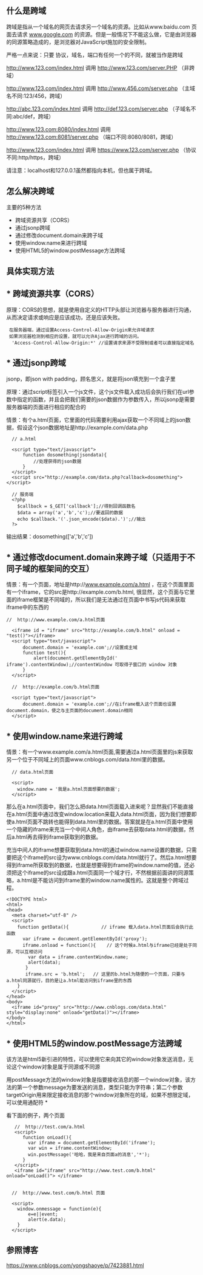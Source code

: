 
什么是跨域
---
跨域是指从一个域名的网页去请求另一个域名的资源。比如从www.baidu.com 页面去请求 www.google.com 的资源。但是一般情况下不能这么做，它是由浏览器的同源策略造成的，是浏览器对JavaScript施加的安全限制。

严格一点来说：只要 协议，域名，端口有任何一个的不同，就被当作是跨域

http://www.123.com/index.html 调用 http://www.123.com/server.PHP （非跨域）

http://www.123.com/index.html 调用 http://www.456.com/server.php （主域名不同:123/456，跨域）

http://abc.123.com/index.html 调用 http://def.123.com/server.php （子域名不同:abc/def，跨域）

http://www.123.com:8080/index.html 调用 http://www.123.com:8081/server.php （端口不同:8080/8081，跨域）

http://www.123.com/index.html 调用 https://www.123.com/server.php （协议不同:http/https，跨域）

请注意：localhost和127.0.0.1虽然都指向本机，但也属于跨域。

怎么解决跨域
---
主要的5种方法
* 跨域资源共享（CORS）
* 通过jsonp跨域
* 通过修改document.domain来跨子域
* 使用window.name来进行跨域
* 使用HTML5的window.postMessage方法跨域

具体实现方法
---
## * 跨域资源共享（CORS）
原理：CORS的思想，就是使用自定义的HTTP头部让浏览器与服务器进行沟通，从而决定请求或响应是应该成功，还是应该失败。
 ```
  在服务器端，通过设置Access-Control-Allow-Origin来允许域请求
  如果浏览器检测到相应的设置，就可以允许Ajax进行跨域的访问。
   'Access-Control-Allow-Origin:*' //设置请求来源不受限制或者可以直接指定域名
 ```
## * 通过jsonp跨域
jsonp，即json with padding，顾名思义，就是将json填充到一个盒子里

原理：通过script标签引入一个js文件，这个js文件载入成功后会执行我们在url参数中指定的函数，并且会把我们需要的json数据作为参数传入，所以jsonp是需要服务器端的页面进行相应的配合的

情景：有个a.html页面，它里面的代码需要利用ajax获取一个不同域上的json数据，假设这个json数据地址是http://example.com/data.php
```
  // a.html
  
  <script type="text/javascript">
      function dosomething(jsondata){
          //处理获得的json数据
      }
  </script>
  <script src="http://example.com/data.php?callback=dosomething"></script>
```
```
  // 服务端
  <?php
    $callback = $_GET['callback'];//得到回调函数名
    $data = array('a','b','c');//要返回的数据
    echo $callback.'('.json_encode($data).')';//输出
  ?>
```
输出结果：dosomething(['a','b','c'])

## * 通过修改document.domain来跨子域（只适用于不同子域的框架间的交互）
情景：有一个页面，地址是http://www.example.com/a.html ，在这个页面里面有一个iframe，它的src是http://example.com/b.html, 很显然，这个页面与它里面的iframe框架是不同域的，所以我们是无法通过在页面中书写js代码来获取iframe中的东西的

```
//  http://www.example.com/a.html页面

  <iframe id = "iframe" src="http://example.com/b.html" onload = "test()"></iframe>
  <script type="text/javascript">
      document.domain = 'example.com';//设置成主域
      function test(){
          alert(document.getElementById('￼iframe').contentWindow);//contentWindow 可取得子窗口的 window 对象
      }
  </script>
```

```
  //  http://example.com/b.html页面
  
  <script type="text/javascript">
      document.domain = 'example.com';//在iframe载入这个页面也设置document.domain，使之与主页面的document.domain相同
  </script>
```
## * 使用window.name来进行跨域

情景：有一个www.example.com/a.html页面,需要通过a.html页面里的js来获取另一个位于不同域上的页面www.cnblogs.com/data.html里的数据。

```
  // data.html页面
  
  <script>
    window.name = '我是a.html页面想要的数据';
  </script>
```
那么在a.html页面中，我们怎么把data.html页面载入进来呢？显然我们不能直接在a.html页面中通过改变window.location来载入data.html页面，因为我们想要即使a.html页面不跳转也能得到data.html里的数据。答案就是在a.html页面中使用一个隐藏的iframe来充当一个中间人角色，由iframe去获取data.html的数据，然后a.html再去得到iframe获取到的数据。

充当中间人的iframe想要获取到data.html的通过window.name设置的数据，只需要把这个iframe的src设为www.cnblogs.com/data.html就行了。然后a.html想要得到iframe所获取到的数据，也就是想要得到iframe的window.name的值，还必须把这个iframe的src设成跟a.html页面同一个域才行，不然根据前面讲的同源策略，a.html是不能访问到iframe里的window.name属性的。这就是整个跨域过程。

```
<!DOCTYPE html>
<html>
<head>
  <meta charset="utf-8" />
  <script>
    function getData(){            // iframe 载入data.html页面后会执行此函数
      var iframe = document.getElementById('proxy');
      iframe.onload = function(){    // 这个时候a.html与iframe已经是处于同源，可以互相访问
        var data = iframe.contentWindow.name;
        alert(data);
       }
       iframe.src = 'b.html';   // 这里的b.html为随便的一个页面，只要与a.html同源就行，目的是让a.html能访问到iframe里的东西
    }
  </script>
</head>
<body>
  <iframe id="proxy" src="http://www.cnblogs.com/data.html" style="display:none" onload="getData()"></iframe>
</body>
</html>
```
## * 使用HTML5的window.postMessage方法跨域

该方法是html5新引进的特性，可以使用它来向其它的window对象发送消息，无论这个window对象是属于同源或不同源

用postMessage方法的window对象是指要接收消息的那一个window对象，该方法的第一个参数message为要发送的消息，类型只能为字符串；第二个参数targetOrigin用来限定接收消息的那个window对象所在的域，如果不想限定域，可以使用通配符 * 

看下面的例子，两个页面
```
   //  http://test.com/a.html
   <script>
      function onLoad(){
        var iframe = document.getElementById('iframe');
        var win = iframe.contentWindow;
        win.postMessage('哈哈，我是来自页面a的消息','*');
      }
   </script>
   <iframe id="iframe" src="http://www.test.com/b.html" onload="onLoad()"> </iframe> 
  
```

```
  //  http://www.test.com/b.html 页面
  
  <script>
    window.onmessage = function(e){
        e=e||event;
        alert(e.data);
    }
  </script>

```

参照博客
---

https://www.cnblogs.com/yongshaoye/p/7423881.html









